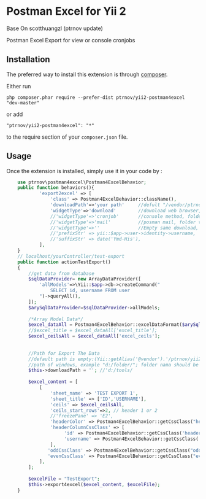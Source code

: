 Postman Excel for Yii 2
=======================
Base On scotthuangzl (ptrnov update)

Postman Excel Export for view or console cronjobs

Installation
------------

The preferred way to install this extension is through [composer](http://getcomposer.org/download/).

Either run

```
php composer.phar require --prefer-dist ptrnov/yii2-postman4excel "dev-master"
```

or add

```
"ptrnov/yii2-postman4excel": "*"
```

to the require section of your `composer.json` file.


Usage
-----

Once the extension is installed, simply use it in your code by  :

```php
	use ptrnov\postman4excel\Postman4ExcelBehavior;
	public function behaviors(){
			'export2excel' => [
				'class' => Postman4ExcelBehavior::className(),
				'downloadPath'=>'your path'		//defult "/vendor/ptrnov/yii2-postman4excel/tmp/", Ecample Windows path "d:/folder/"
				'widgetType'=>'download' 		//download web browser, delete before download, tmp_download
				//'widgetType'=>'cronjob' 	 	//console method, folder tmp_cronjob
				//'widgetType'=>'mail'		 	//posman mail, folder tmp_mail
				//'widgetType'=>''	 			//Empty same download, file  stay on folder "tmp_mix"
				//'prefixStr' => yii::$app->user->identity->username,
				//'suffixStr' => date('Ymd-His'),
			],
	}
	// localhost/yourController/test-export
	public function actionTestExport()
    {
		//get data from database
		$sqlDataProvider= new ArrayDataProvider([
			'allModels'=>\Yii::$app->db->createCommand("	
				SELECT id, username FROM user
			")->queryAll(), 
		]);	
		$arySqlDataProvider=$sqlDataProvider->allModels;	
		
		/*Array Model Data*/
		$excel_dataAll = Postman4ExcelBehavior::excelDataFormat($arySqlDataProvider);
		//$excel_title = $excel_dataAll['excel_title'];
		$excel_ceilsAll = $excel_dataAll['excel_ceils'];
		
		
		//Path for Export The Data
		//default path is empty:(Yii::getAlias('@vendor').'/ptrnov/yii2-postman4excel/tmp');
		//path of windows, example "d:/folder/"; folder nama should be exist in path
		$this->downloadPath = ''; //'d:/tools/
		
		$excel_content = [
			[
				'sheet_name' => 'TEST EXPORT 1',
                'sheet_title' => ['ID','USERNAME'],
			    'ceils' => $excel_ceilsAll,
				'ceils_start_rows'=>2, // header 1 or 2
                //'freezePane' => 'E2',
                'headerColor' => Postman4ExcelBehavior::getCssClass("header"),
                'headerColumnCssClass' => [
					 'id' => Postman4ExcelBehavior::getCssClass('header'),
                     'username' => Postman4ExcelBehavior::getCssClass('header'),                   
                ], 
               'oddCssClass' => Postman4ExcelBehavior::getCssClass("odd"),
               'evenCssClass' => Postman4ExcelBehavior::getCssClass("even"),
			],
		];
		
		$excelFile = "TestExport";
		$this->export4excel($excel_content, $excelFile); 	
    }
```


